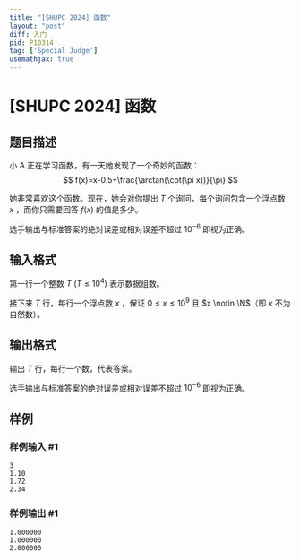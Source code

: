 ```yaml
---
title: "[SHUPC 2024] 函数"
layout: "post"
diff: 入门
pid: P10314
tag: ['Special Judge']
usemathjax: true
---
```


# [SHUPC 2024] 函数
## 题目描述

小 A 正在学习函数，有一天她发现了一个奇妙的函数：
$$
f(x)=x-0.5+\frac{\arctan(\cot(\pi x))}{\pi}
$$

她非常喜欢这个函数。现在，她会对你提出 $T$ 个询问，每个询问包含一个浮点数 $x$ ，而你只需要回答 $f(x)$ 的值是多少。

选手输出与标准答案的绝对误差或相对误差不超过 $10^{-6}$ 即视为正确。
## 输入格式

第一行一个整数 $T\ (T\le 10^4)$ 表示数据组数。

接下来 $T$ 行，每行一个浮点数 $x$ ，保证 $0 \le x \le 10^9$ 且 $x \notin \N$（即 $x$ 不为自然数）。
## 输出格式

输出 $T$ 行，每行一个数，代表答案。

选手输出与标准答案的绝对误差或相对误差不超过 $10^{-6}$ 即视为正确。
## 样例

### 样例输入 #1
```
3
1.10
1.72
2.34
```
### 样例输出 #1
```
1.000000
1.000000
2.000000
```
